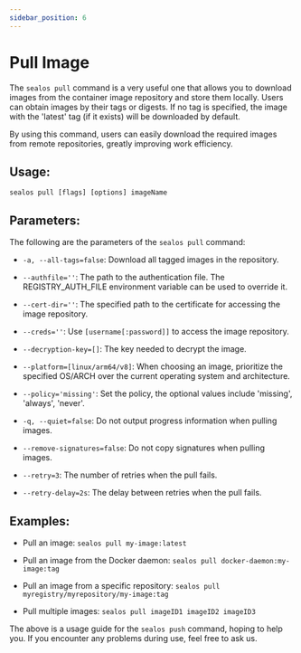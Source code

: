 ```yaml
---
sidebar_position: 6
---
```


# Pull Image

The `sealos pull` command is a very useful one that allows you to download images from the container image repository and store them locally. Users can obtain images by their tags or digests. If no tag is specified, the image with the 'latest' tag (if it exists) will be downloaded by default.

By using this command, users can easily download the required images from remote repositories, greatly improving work efficiency.

## Usage:

`sealos pull [flags] [options] imageName`

## Parameters:

The following are the parameters of the `sealos pull` command:

- `-a, --all-tags=false`: Download all tagged images in the repository.

- `--authfile=''`: The path to the authentication file. The REGISTRY_AUTH_FILE environment variable can be used to override it.

- `--cert-dir=''`: The specified path to the certificate for accessing the image repository.

- `--creds=''`: Use `[username[:password]]` to access the image repository.

- `--decryption-key=[]`: The key needed to decrypt the image.

- `--platform=[linux/arm64/v8]`: When choosing an image, prioritize the specified OS/ARCH over the current operating system and architecture.

- `--policy='missing'`: Set the policy, the optional values include 'missing', 'always', 'never'.

- `-q, --quiet=false`: Do not output progress information when pulling images.

- `--remove-signatures=false`: Do not copy signatures when pulling images.

- `--retry=3`: The number of retries when the pull fails.

- `--retry-delay=2s`: The delay between retries when the pull fails.

## Examples:

- Pull an image: `sealos pull my-image:latest`

- Pull an image from the Docker daemon: `sealos pull docker-daemon:my-image:tag`

- Pull an image from a specific repository: `sealos pull myregistry/myrepository/my-image:tag`

- Pull multiple images: `sealos pull imageID1 imageID2 imageID3`

The above is a usage guide for the `sealos push` command, hoping to help you. If you encounter any problems during use, feel free to ask us.
